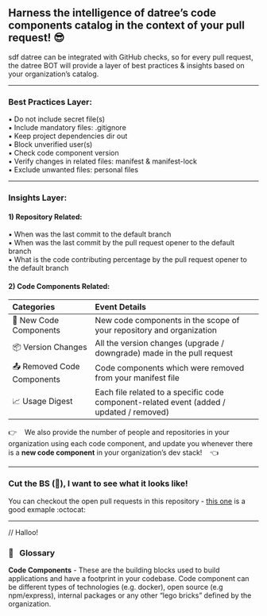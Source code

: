 ## Harness the intelligence of datree’s code components catalog in the context of your pull request! :sunglasses:
sdf
datree can be integrated with GitHub checks, so for every pull request, the datree BOT will provide a layer of best practices & insights based on your organization’s catalog.

***

### Best Practices Layer:

:black_small_square: Do not include secret file(s)   
:black_small_square: Include mandatory files: .gitignore   
:black_small_square: Keep project dependencies dir out   
:black_small_square: Block unverified user(s)  
:black_small_square: Check code component version  
:black_small_square: Verify changes in related files: manifest & manifest-lock  
:black_small_square: Exclude unwanted files: personal files  

***

### Insights Layer:
#### 1) Repository Related:
:black_small_square: When was the last commit to the default branch  
:black_small_square: When was the last commit by the pull request opener to the default branch  
:black_small_square: What is the code contributing percentage by the pull request opener to the default branch  

#### 2) Code Components Related:
|Categories|Event Details|
|:---|:---|
|:tada: New Code Components	| New code components in the scope of your repository and organization|
|:package: Version Changes	| All the version changes (upgrade / downgrade) made in the pull request |
|:outbox_tray: Removed Code Components | Code components which were removed from your manifest file |
|:chart_with_upwards_trend: Usage Digest | Each file related to a specific code component-related event (added / updated / removed) |

:point_right: &nbsp;&nbsp; We also provide the number of people and repositories in your organization using each code component, and update you whenever there is a **new code component** in your organization’s dev stack! &nbsp;&nbsp; :point_left:

***
### Cut the BS (:poop:), I want to see what it looks like!

You can checkout the open pull requests in this repository - [this one](https://github.com/datreeio/datree-pr-checks/pull/5/checks?check_run_id=9131499) is a good exmaple :octocat:

***
// Halloo!

### :book: &nbsp;&nbsp;Glossary
**Code Components** - These are the building blocks used to build applications and have a footprint in your codebase. Code component can be different types of technologies (e.g. docker), open source (e.g npm/express), internal packages or any other “lego bricks” defined by the organization.
